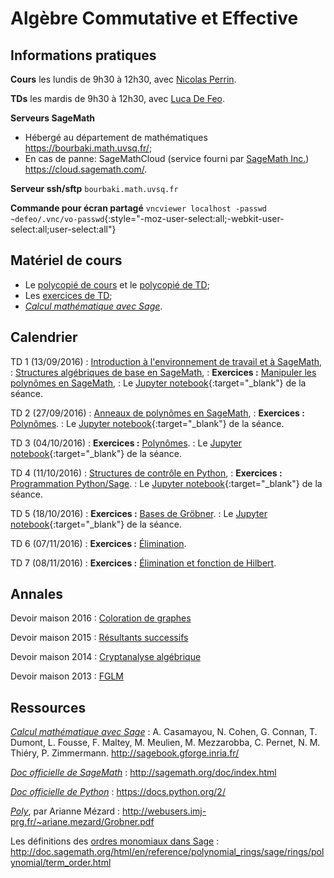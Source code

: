 ---
---

# Algèbre Commutative et Effective

## Informations pratiques

**Cours** les lundis de 9h30 à 12h30, avec [Nicolas Perrin](http://lmv.math.cnrs.fr/annuaire/nicolas-perrin/).

**TDs** les mardis de 9h30 à 12h30, avec [Luca De Feo](http://defeo.lu/).

**Serveurs SageMath**

- Hébergé au département de mathématiques <https://bourbaki.math.uvsq.fr/>;
- En cas de panne: SageMathCloud (service fourni par
  [SageMath Inc.](http://sagemath.com/))
  <https://cloud.sagemath.com/>.

**Serveur ssh/sftp** `bourbaki.math.uvsq.fr`

**Commande pour écran partagé** `vncviewer localhost -passwd ~defeo/.vnc/vo-passwd`{:style="-moz-user-select:all;-webkit-user-select:all;user-select:all"}


## Matériel de cours

- Le [polycopié de cours](poly) et le [polycopié de TD](polytd);
- Les [exercices de TD](exercises);
- [*Calcul mathématique avec Sage*](http://sagebook.gforge.inria.fr/).


## Calendrier

TD 1 (13/09/2016)
: [Introduction à l'environnement de travail et à SageMath](polytd#introduction--lenvironnemnt-de-travail-et--sagemath),
: [Structures algébriques de base en SageMath](polytd#anneaux-corps-polynmes-expressions),
: **Exercices :** [Manipuler les polynômes en SageMath](exercises#polynmes--une-variable),
: Le [Jupyter notebook](http://nbviewer.jupyter.org/gist/defeo/4adb727f7608dfd2c75eb7699d670fb7){:target="_blank"} de la séance.

TD 2 (27/09/2016)
: [Anneaux de polynômes en SageMath](polytd#polynmes),
: **Exercices :** [Polynômes](exercises#polynmes--une-variable).
: Le [Jupyter notebook](http://nbviewer.jupyter.org/gist/defeo/d0cab064cbc539ab96a3130a3832ac66){:target="_blank"} de la séance.

TD 3 (04/10/2016)
: **Exercices :** [Polynômes](exercises#polynmes--plusieurs-variables).
: Le [Jupyter notebook](http://nbviewer.jupyter.org/gist/defeo/1986c494e878b2d93b4534bbca2f9642){:target="_blank"} de la séance.

TD 4 (11/10/2016)
: [Structures de contrôle en Python](polytd#syntaxe-pythonsage),
: **Exercices :** [Programmation Python/Sage](exercises#programmation-pythonsage).
: Le [Jupyter notebook](http://nbviewer.jupyter.org/gist/defeo/a79b7f7e31c1973bfcff1d95aab84269){:target="_blank"} de la séance.

TD 5 (18/10/2016)
: **Exercices :** [Bases de Gröbner](exercises#calcul-de-bases-de-grbner).
: Le [Jupyter notebook](http://nbviewer.jupyter.org/gist/defeo/89b80a1903a3f0ef95b1a239ab30c62f){:target="_blank"} de la séance.

TD 6 (07/11/2016)
: **Exercices :** [Élimination](exercises#rsultants-et-limination).

TD 7 (08/11/2016)
: **Exercices :** [Élimination et fonction de Hilbert](exercises#rappel-sur-les-idaux).

## Annales

Devoir maison 2016
: [Coloration de graphes](misc/dm2016)

Devoir maison 2015
: [Résultants successifs](misc/dm2015)

Devoir maison 2014
: [Cryptanalyse algébrique](misc/dm2014)

Devoir maison 2013
: [FGLM](misc/dm2013)

## Ressources

[*Calcul mathématique avec Sage*](http://sagebook.gforge.inria.fr/)
: A. Casamayou, N. Cohen, G. Connan, T. Dumont, L. Fousse, F. Maltey,
M. Meulien, M. Mezzarobba, C. Pernet, N. M. Thiéry,
P. Zimmermann. <http://sagebook.gforge.inria.fr/>

[*Doc officielle de SageMath*](http://sagemath.org/doc/index.html)
: <http://sagemath.org/doc/index.html>

[*Doc officielle de Python*](https://docs.python.org/2/)
: <https://docs.python.org/2/>

[*Poly*](http://webusers.imj-prg.fr/~ariane.mezard/Grobner.pdf), par Arianne Mézard
: <http://webusers.imj-prg.fr/~ariane.mezard/Grobner.pdf>

Les définitions des [ordres monomiaux dans Sage](http://doc.sagemath.org/html/en/reference/polynomial_rings/sage/rings/polynomial/term_order.html)
: <http://doc.sagemath.org/html/en/reference/polynomial_rings/sage/rings/polynomial/term_order.html>
